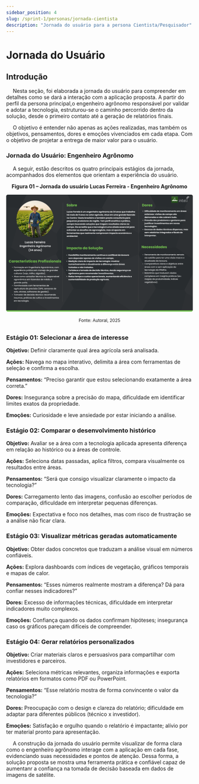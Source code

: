 ```yaml
---
sidebar_position: 4
slug: /sprint-1/personas/jornada-cientista
description: "Jornada do usuário para a persona Cientista/Pesquisador"
---
```


# Jornada do Usuário

## Introdução

&emsp; Nesta seção, foi elaborada a jornada do usuário para compreender em detalhes como se dará a interação com a aplicação proposta. A partir do perfil da persona principal,o engenheiro agrônomo responsável por validar e adotar a tecnologia, estruturou-se o caminho percorrido dentro da solução, desde o primeiro contato até a geração de relatórios finais.

&emsp; O objetivo é entender não apenas as ações realizadas, mas também os objetivos, pensamentos, dores e emoções vivenciados em cada etapa. Com o objetivo de projetar a entrega de maior valor para o usuário.

### Jornada do Usuário: Engenheiro Agrônomo

&emsp; A seguir, estão descritos os quatro principais estágios da jornada, acompanhados dos elementos que orientam a experiência do usuário.

<div align="center">

**Figura 01 – Jornada do usuário Lucas Ferreira - Engenheiro Agrônomo**

![](../../../static/img/persona_LucasFerreira.png)

<sup>Fonte: Autoral, 2025</sup>

</div>


### Estágio 01: Selecionar a área de interesse

**Objetivo:** Definir claramente qual área agrícola será analisada.

**Ações:** Navega no mapa interativo, delimita a área com ferramentas de seleção e confirma a escolha.

**Pensamentos:** “Preciso garantir que estou selecionando exatamente a área correta.”

**Dores:** Insegurança sobre a precisão do mapa, dificuldade em identificar limites exatos da propriedade.

**Emoções:** Curiosidade e leve ansiedade por estar iniciando a análise.

### Estágio 02: Comparar o desenvolvimento histórico

**Objetivo:** Avaliar se a área com a tecnologia aplicada apresenta diferença em relação ao histórico ou a áreas de controle.

**Ações:** Seleciona datas passadas, aplica filtros, compara visualmente os resultados entre áreas.

**Pensamentos:** “Será que consigo visualizar claramente o impacto da tecnologia?”

**Dores:** Carregamento lento das imagens, confusão ao escolher períodos de comparação, dificuldade em interpretar pequenas diferenças.

**Emoções:** Expectativa e foco nos detalhes, mas com risco de frustração se a análise não ficar clara.

### Estágio 03: Visualizar métricas geradas automaticamente

**Objetivo:** Obter dados concretos que traduzam a análise visual em números confiáveis.

**Ações:** Explora dashboards com índices de vegetação, gráficos temporais e mapas de calor.

**Pensamentos:** “Esses números realmente mostram a diferença? Dá para confiar nesses indicadores?”

**Dores:** Excesso de informações técnicas, dificuldade em interpretar indicadores muito complexos.

**Emoções:** Confiança quando os dados confirmam hipóteses; insegurança caso os gráficos pareçam difíceis de compreender.

### Estágio 04: Gerar relatórios personalizados

**Objetivo:** Criar materiais claros e persuasivos para compartilhar com investidores e parceiros.

**Ações:** Seleciona métricas relevantes, organiza informações e exporta relatórios em formatos como PDF ou PowerPoint.

**Pensamentos:** “Esse relatório mostra de forma convincente o valor da tecnologia?”

**Dores:** Preocupação com o design e clareza do relatório; dificuldade em adaptar para diferentes públicos (técnico x investidor).

**Emoções:** Satisfação e orgulho quando o relatório é impactante; alívio por ter material pronto para apresentação.

&emsp; A construção da jornada do usuário permite visualizar de forma clara como o engenheiro agrônomo interage com a aplicação em cada fase, evidenciando suas necessidades e pontos de atenção. Dessa forma, a solução proposta se mostra uma ferramenta prática e confiável capaz de aumentanr a confiança na tomada de decisão baseada em dados de imagens de satélite.




